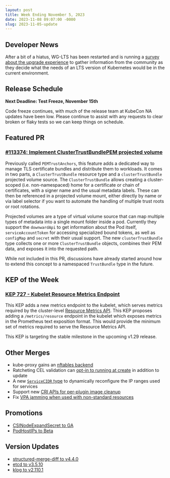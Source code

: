 ```yaml
---
layout: post
title: Week Ending November 5, 2023
date: 2023-11-08 09:07:00 -0000
slug: 2023-11-05-update
---
```


## Developer News

After a bit of a hiatus, WG-LTS has been restarted and is running a [survey about the upgrade experience](https://groups.google.com/a/kubernetes.io/g/dev/c/mrBWoCRSKlE) to gather information from the community as they decide what the needs of an LTS version of Kubernetes would be in the current environment.

## Release Schedule

**Next Deadline: Test Freeze, November 15th**

Code freeze continues, with much of the release team at KubeCon NA updates have been low. Please continue to assist with any requests to clear broken or flaky tests so we can keep things on schedule.

## Featured PR

### [#113374: Implement ClusterTrustBundlePEM projected volume](https://github.com/kubernetes/kubernetes/pull/113374)

Previously called `PEMTrustAnchors`, this feature adds a dedicated way to manage TLS certificate bundles and distribute them to workloads. It comes in two parts, a `ClusterTrustBundle` resource type and a `clusterTrustBundle` projected volume source. The `ClusterTrustBundle` allows creating a cluster-scoped (i.e. non-namespaced) home for a certificate or chain of certificates, with a signer name and the usual metadata labels. These can then be referenced in a projected volume mount, either directly by name or via label selector if you want to automate the handling of multiple trust roots or root rotations.

Projected volumes are a type of virtual volume source that can map multiple types of metadata into a single mount folder inside a pod. Currently they support the `downwardApi` to get information about the Pod itself, `serviceAccountToken` for accessing specialized bound tokens, as well as `configMap` and `secret` with their usual support. The new `clusterTrustBundle` type collects one or more `ClusterTrustBundle` objects, combines their PEM data, and exposes it into the requested path.

While not included in this PR, discussions have already started around how to extend this concept to a namespaced `TrustBundle` type in the future.

## KEP of the Week

### [KEP 727 - Kubelet Resource Metrics Endpoint](https://github.com/kubernetes/enhancements/tree/master/keps/sig-node/727-resource-metrics-endpoint)

This KEP adds a new metrics endpoint to the kubelet, which serves metrics required by the cluster-level [Resource Metrics API](https://github.com/kubernetes/metrics#resource-metrics-api). This KEP proposes adding a `/metrics/resource` endpoint in the kubelet which exposes metrics in the Prometheus text exposition format. This would provide the minimum set of metrics required to serve the Resource Metrics API.

This KEP is targeting the stable milestone in the upcoming v1.29 release.

## Other Merges

* kube-proxy gains an [nftables backend](https://github.com/kubernetes/kubernetes/pull/121046)
* Ratcheting CEL validation can [opt-in to running at create](https://github.com/kubernetes/kubernetes/pull/121034) in addition to update
* A new [`ServiceCIDR` type](https://github.com/kubernetes/kubernetes/pull/116516) to dynamically reconfigure the IP ranges used for services
* Support new [CRI APIs for per-plugin image cleanup](https://github.com/kubernetes/kubernetes/pull/121456)
* Fix [VPA jamming when used with non-standard resources](https://github.com/kubernetes/kubernetes/pull/120145)

## Promotions

* [CSINodeExpandSecret to GA](https://github.com/kubernetes/kubernetes/pull/121303)
* [PodHostIPs to Beta](https://github.com/kubernetes/kubernetes/pull/121477)

## Version Updates

* [structured-merge-diff to v4.4.0](https://github.com/kubernetes/kubernetes/pull/121575)
* [etcd to v3.5.10](https://github.com/kubernetes/kubernetes/pull/121573)
* [klog to v2.110.1](https://github.com/kubernetes/kubernetes/pull/121552)

